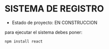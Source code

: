 <h1>SISTEMA DE REGISTRO</h1>

- Estado de proyecto: EN CONSTRUCCION

para ejecutar el sistema debes poner:

```npm install react ```
